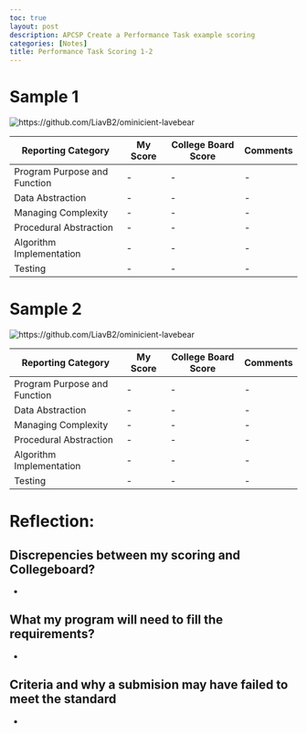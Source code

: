```yaml
---
toc: true
layout: post
description: APCSP Create a Performance Task example scoring 
categories: [Notes]
title: Performance Task Scoring 1-2
---
```


# Sample 1

![]({{site.baseurl}}/images/s1s.png "https://github.com/LiavB2/ominicient-lavebear") 

|Reporting Category|My Score|College Board Score|Comments|
|-|-|-|-|
|Program Purpose and Function|-|-|-|
|Data Abstraction|-|-|-|
|Managing Complexity|-|-|-|
|Procedural Abstraction|-|-|-|
|Algorithm Implementation|-|-|-|
|Testing|-|-|-|



# Sample 2

![]({{site.baseurl}}/images/s2s.png "https://github.com/LiavB2/ominicient-lavebear") 

|Reporting Category|My Score|College Board Score|Comments|
|-|-|-|-|
|Program Purpose and Function|-|-|-|
|Data Abstraction|-|-|-|
|Managing Complexity|-|-|-|
|Procedural Abstraction|-|-|-|
|Algorithm Implementation|-|-|-|
|Testing|-|-|-|


# Reflection: 

## Discrepencies between my scoring and Collegeboard?
- 

## What my program will need to fill the requirements?
- 

## Criteria and why a submision may have failed to meet the standard
- 

